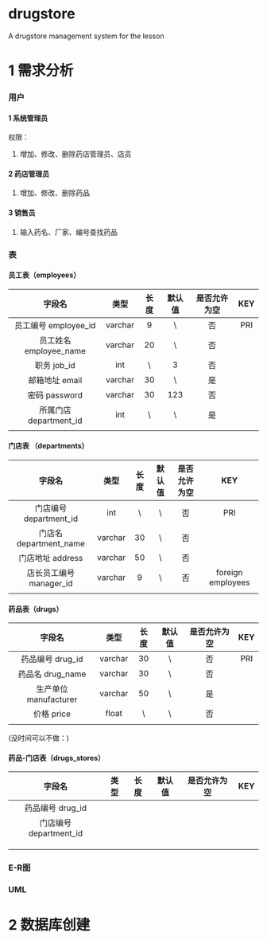 # drugstore
A drugstore management system for the lesson



# 1	需求分析

### 用户

#### 1	系统管理员

权限：

1. 增加、修改、删除药店管理员、店员



#### 2	药店管理员

1. 增加、修改、删除药品



#### 3	销售员

1. 输入药名、厂家、编号查找药品



### 表

#### 员工表（employees）

|         字段名         |  类型   | 长度 | 默认值 | 是否允许为空 | KEY  |
| :--------------------: | :-----: | :--: | :----: | :----------: | :--: |
|  员工编号 employee_id  | varchar |  9   |   \    |      否      | PRI  |
| 员工姓名 employee_name | varchar |  20  |   \    |      否      |      |
|      职务 job_id       |   int   |  \   |   3    |      否      |      |
|     邮箱地址 email     | varchar |  30  |   \    |      是      |      |
|     密码 password      | varchar |  30  |  123   |      否      |      |
| 所属门店 department_id |   int   |  \   |   \    |      是      |      |
|                        |         |      |        |              |      |



#### 门店表 （departments）

|         字段名          |  类型   | 长度 | 默认值 | 是否允许为空 |        KEY        |
| :---------------------: | :-----: | :--: | :----: | :----------: | :---------------: |
| 门店编号 department_id  |   int   |  \   |   \    |      否      |        PRI        |
| 门店名 department_name  | varchar |  30  |   \    |      否      |                   |
|    门店地址 address     | varchar |  50  |   \    |      否      |                   |
| 店长员工编号 manager_id | varchar |  9   |   \    |      否      | foreign employees |
|                         |         |      |        |              |                   |



#### 药品表（drugs）

|        字段名         |  类型   | 长度 | 默认值 | 是否允许为空 | KEY  |
| :-------------------: | :-----: | :--: | :----: | :----------: | :--: |
|   药品编号 drug_id    | varchar |  30  |   \    |      否      | PRI  |
|   药品名 drug_name    | varchar |  30  |   \    |      否      |      |
| 生产单位 manufacturer | varchar |  50  |   \    |      是      |      |
|      价格 price       |  float  |  \   |   \    |      否      |      |
|                       |         |      |        |              |      |



(没时间可以不做：)

#### 药品-门店表（drugs_stores）

|         字段名         | 类型 | 长度 | 默认值 | 是否允许为空 | KEY  |
| :--------------------: | :--: | :--: | :----: | :----------: | :--: |
|    药品编号 drug_id    |      |      |        |              |      |
| 门店编号 department_id |      |      |        |              |      |
|                        |      |      |        |              |      |
|                        |      |      |        |              |      |
|                        |      |      |        |              |      |





### E-R图





### UML





# 2	数据库创建



```sql

```



